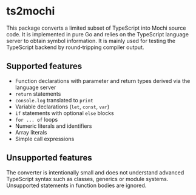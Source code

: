 # ts2mochi

This package converts a limited subset of TypeScript into Mochi source code. It is
implemented in pure Go and relies on the TypeScript language server to obtain
symbol information. It is mainly used for testing the TypeScript backend by
round‑tripping compiler output.

## Supported features

- Function declarations with parameter and return types derived via the
  language server
- `return` statements
- `console.log` translated to `print`
- Variable declarations (`let`, `const`, `var`)
- `if` statements with optional `else` blocks
- `for ... of` loops
- Numeric literals and identifiers
- Array literals
- Simple call expressions

## Unsupported features

The converter is intentionally small and does not understand advanced
TypeScript syntax such as classes, generics or module systems. Unsupported
statements in function bodies are ignored.
